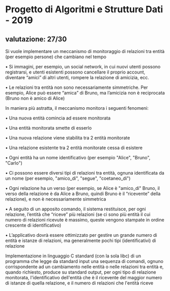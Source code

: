 <h1>Progetto di Algoritmi e Strutture Dati - 2019</h1>

<h2> valutazione: 27/30 </h2>

Si vuole implementare un meccanismo di monitoraggio di relazioni tra
entità (per esempio persone) che cambiano nel tempo

• Si immagini, per esempio, un social network, in cui nuovi utenti
possono registrarsi, e utenti esistenti possono cancellare il proprio
account, diventare “amici” di altri utenti, rompere la relazione di
amicizia, ecc.

• Le relazioni tra entità non sono necessariamente simmetriche. Per
esempio, Alice può essere “amica” di Bruno, ma l’amicizia non è
reciprocata (Bruno non è amico di Alice)

In maniera più astratta, il meccanismo monitora i seguenti fenomeni:

• Una nuova entità comincia ad essere monitorata

• Una entità monitorata smette di esserlo

• Una nuova relazione viene stabilita tra 2 entità monitorate

• Una relazione esistente tra 2 entità monitorate cessa di esistere

• Ogni entità ha un nome identificativo (per esempio "Alice", "Bruno", "Carlo")

• Ci possono essere diversi tipi di relazioni tra entità, ognuna identificata da un nome (per esempio,
"amico_di", "segue", "coetaneo_di")

• Ogni relazione ha un verso (per esempio, se Alice è "amico_di" Bruno, il verso della relazione è da
Alice a Bruno, quindi Bruno è il “ricevente” della relazione), e non è necessariamente simmetrica

• A seguito di un apposito comando, il sistema restituisce, per ogni relazione, l’entità che “riceve”
più relazioni (se ci sono più entità il cui numero di relazioni ricevute è massimo, queste vengono
stampate in ordine crescente di identificativo)

• L’applicativo dovrà essere ottimizzato per gestire un grande numero di entità e istanze di relazioni,
ma generalmente pochi tipi (identificativi) di relazione

Implementazione in linguaggio C standard (con la sola libc) di un
programma che legge da standard input una sequenza di comandi,
ognuno corrispondente ad un cambiamento nelle entità o nelle
relazioni tra entità e, quando richiesto, produce su standard output,
per ogni tipo di relazione monitorata, l'identificativo dell'entità che è
il ricevente del maggior numero di istanze di quella relazione, e il
numero di relazioni che l'entità riceve
